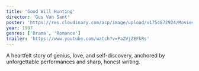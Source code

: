 ```yaml
---
title: 'Good Will Hunting'
director: 'Gus Van Sant'
poster: 'https://res.cloudinary.com/acp/image/upload/v1754872924/Movies/dd26b287-68e3-44eb-87bc-a77c14cc9673.png'
year: 1997
genres: ['Drama', 'Romance']
trailer: 'https://www.youtube.com/watch?v=PaZVjZEFkRs'
---
```


A heartfelt story of genius, love, and self-discovery, anchored by unforgettable performances and sharp, honest writing.
